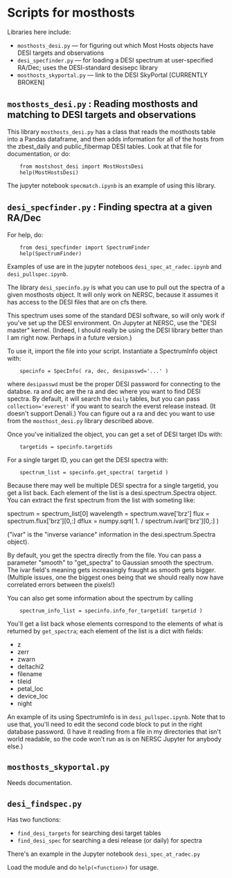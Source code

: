 # Scripts for mosthosts

Libraries here include:

  * `mosthosts_desi.py` — for figuring out which Most Hosts objects have DESI targets and observations
  * `desi_specfinder.py` — for loading a DESI spectrum at user-specified RA/Dec; uses the DESI-standard desisepc library
  * `mosthosts_skyportal.py` — link to the DESI SkyPortal [CURRENTLY BROKEN]

## `mosthosts_desi.py` : Reading mosthosts and matching to DESI targets and observations

This library ``mosthosts_desi.py`` has a class that reads the mosthosts table into a Pandas dataframe, and then adds information for all of the hosts from the zbest_daily and public_fibermap DESI tables.  Look at that file for documentation, or do:

```
    from mostshost_desi import MostHostsDesi
    help(MostHostsDesi)
```

The jupyter notebook ``specmatch.ipynb`` is an example of using this library.

## `desi_specfinder.py` : Finding spectra at a given RA/Dec

For help, do:
```
    from desi_specfinder import SpectrumFinder
    help(SpectrumFinder)
```

Examples of use are in the jupyter noteboos `desi_spec_at_radec.ipynb` and `desi_pullspec.ipynb`.




The library ``desi_specinfo.py`` is what you can use to pull out the spectra of a given mosthosts object.  It will only work on NERSC, because it assumes it has access to the DESI files that are on cfs there.

This spectrum uses some of the standard DESI software, so will only work if you've set up the DESI environment.  On Jupyter at NERSC, use the "DESI master" kernel.  (Indeed, I should really be using the DESI library better than I am right now.  Perhaps in a future version.)

To use it, import the file into your script.  Instantiate a SpectrumInfo object with:

```
    specinfo = SpecInfo( ra, dec, desipasswd='...' )
```

where ``desipasswd`` must be the proper DESI password for connecting to
the databse.  ra and dec are the ra and dec where you want to find DESI
spectra.  By default, it will search the ``daily`` tables, but you can
pass ``collection='everest'`` if you want to search the everst release
instead.  (It doesn't support Denali.)  You can figure out a ra and dec
you want to use from the ``mosthost_desi.py`` library described above.

Once you've initialized the object, you can get a set of DESI target
IDs with:

```
    targetids = specinfo.targetids
```

For a single target ID, you can get the DESI spectra with:

```
    spectrum_list = specinfo.get_spectra( targetid )
```

Because there may well be multiple DESI spectra for a single targetid,
you get a list back.  Each element of the list is a
desi.spectrum.Spectra object.  You can extract the first spectrum from
the list with someting like:

   spectrum = spectrum_list[0]
   wavelength = spectrum.wave['brz']
   flux = spectrum.flux['brz'][0,:]
   dflux = numpy.sqrt( 1. / spectrum.ivarl['brz'][0,:] )

("ivar" is the "inverse variance" information in the
desi.spectrum.Spectra object).

By default, you get the spectra directly from the file.  You can pass a
parameter "smooth" to "get_spectra" to Gaussian smooth the spectrum.
The ivar field's meaning gets increasingly fraught as smooth gets
bigger.  (Multiple issues, one the biggest ones being that we should
really now have correlated errors between the pixels!)

You can also get some information about the spectrum by calling

```
    spectrum_info_list = specinfo.info_for_targetid( targetid )
```

You'll get a list back whose elements correspond to the elements of what
is returned by `get_spectra`; each element of the list is a dict with
fields:

  * z
  * zerr
  * zwarn
  * deltachi2
  * filename
  * tileid
  * petal_loc
  * device_loc
  * night

An example of its using SpectrumInfo is in ``desi_pullspec.ipynb``.
Note that to use that, you'll need to edit the second code block to put
in the right database password.  (I have it reading from a file in my
directories that isn't world readable, so the code won't run as is on
NERSC Jupyter for anybody else.)

## `mosthosts_skyportal.py`

Needs documentation.

## `desi_findspec.py`

Has two functions:

  * `find_desi_targets` for searching desi target tables
  * `find_desi_spec` for searching a desi release (or daily) for spectra

There's an example in the Jupyter notebook `desi_spec_at_radec.py`

Load the module and do `help(<function>)` for usage.
